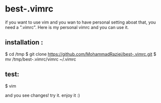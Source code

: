 # best-.vimrc
if you want to use vim and you wan to have personal setting aboat that, you need a ".vimrc".
Here is my personal vimrc and you can use it.

## installation :
$ cd /tmp 
$ git clone https://github.com/MohammadRaziei/best-.vimrc.git
$ mv /tmp/best-.vimrc/vimrc ~/.vimrc


## test:
$ vim

and you see changes! try it.
enjoy it :)
